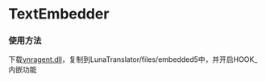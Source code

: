 # TextEmbedder
 
### 使用方法
下载<a href="https://github.com/HIllya51/TextEmbedder/releases/download/v1.0.0/vnragent.dll">vnragent.dll</a>，复制到LunaTranslator/files/embedded5中，并开启HOOK_内嵌功能